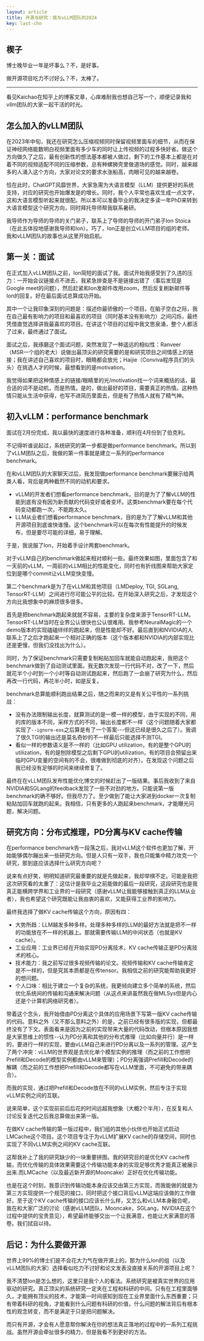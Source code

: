 ```yaml
---
layout: article
title: 开源与研究：我与vLLM团队的2024
key: last-chn
---
```


## 楔子

博士晚毕业一年是坏事么？不，是好事。

做开源项目吃力不讨好么？不，太棒了。

---------------------

看见Kaichao在知乎上的博客文章，心痒难耐我也想自己写一个，顺便记录我和vllm团队的大家一起干活的时光。

## 怎么加入的vLLM团队

在2023年中旬，我还在研究怎么压缩视频同时保留视频里面车的细节，从而在保证神经网络能数明白视频里面有多少车的同时让上传视频的过程多快好省。做这个方向做久了之后，最有创新性的想法基本都被人做过，剩下的工作基本上都是在对着不同的视频适配不同的压缩参数，总有种螺狮壳里做道场的感觉。同时，越来越多的人涌入这个方向，大家对论文的要求水涨船高，肉眼可见的越来越卷。

恰在此时，ChatGPT风靡世界，大家急需为大语言模型（LLM）提供更好的系统支持，对应的研究也开始爆发是的增长。同时，我个人平常也喜欢生成一点文字，这和大语言模型听起来就很配。所以本可以准备毕业的我决定多读一年PhD来转到大语言模型这个研究方向，同时拜托导师帮我联系暑研。

我导师作为导师的导师的关门弟子，联系上了导师的导师的开门弟子Ion Stoica（在此五体投地感谢我导师和Ion）。巧了，Ion正是创立vLLM项目的组的老师。我和vLLM团队的故事也从这里开始启航。

## 第一关：面试

在正式加入vLLM团队之前，Ion简短的面试了我。面试开始我感受到了久违的压力：一开始会议链接点不进去，我紧急排查是不是链接出错了（事后发现是Google meet的问题），然后赶紧和Ion发邮件改用zoom，然后反复刷新邮件等Ion的回复。好在最后面试总算成功开始。

其中一个让我印象深刻的问题是：描述你最骄傲的一个项目。在脑子空白之际，我在自己最有影响力的项目和最喜欢的项目（同时基本没有影响力）之间闪烁，最终凭借直觉选择讲我最喜欢的项目。在讲这个项目的过程中我文思泉涌，整个人都活了过来，最终通过了面试。

面试之后，我琢磨这个面试问题，突然发现了一种遥远的相似性：Ranveer（MSR一个组的老大）说做出最顶尖的研究需要的是和研究项目之间情感上的链接；我在讲述自己喜欢的项目时，眼睛都会放光；Haijie（Conviva程序员们的头头）在挑选人才的时候，最想看到的是motivation。

我觉得如果把这种情感上的链接/眼睛里的光/motivation找一个词来概括的话，最合适的词不是动机，而是热情。是的，做出最好的项目，需要真正的热情。这种热情只能从生活中获得，也写不进简历里面去，但是有了热情人就有了精气神。

## 初入vLLM：performance benchmark

面试在2月份完成，我以最快的速度进行各种准备，顺利在4月份到了伯克利。

不记得听谁说起过，系统研究的第一步都是做performance benchmark。所以到了vLLM团队之后，我做的第一件事就是建立一系列的performance benchmark。

在和vLLM团队的大家聊天过后，我发现做performance benchmark要展示给两类人看，背后是两种截然不同的动机和要求。

- vLLM的开发者们想看performance benchmark，目的是为了了解vLLM的性能到底有没有因为新贡献的代码变好或者变坏。这类benchmark要在每个代码变动都跑一次，不能跑太久。
- LLM从业者们想看performance benchmark，目的是为了了解vLLM和其他开源项目到底谁快谁慢。这个benchmark可以在每次有性能提升的时候发布，但是要尽可能的详细，易于理解。

于是，我说服了Ion，开始着手设计两套benchmark。

对于vLLM自己的benchmark做起来相对顺利一些。最终效果如图，里面包含了和一天前的vLLM，一周前的vLLM相比的性能变化，同时也有折线图来帮助大家定位到是哪个commit让vLLM变快变慢。

第二个benchmark是为了在vLLM和其他项目（LMDeploy, TGI, SGLang, TensorRT-LLM）之间进行尽可能公平的比较。在开始深入研究之后，才发现这个方向比我想象中的麻烦很多很多。

首先是把benchmark跑起来就就不容易，主要的复杂度来源于TensorRT-LLM。 TensorRT-LLM当时在业界公认很快也公认很难用。我参考NeuralMagic的一个demo版本的实现磕磕绊绊的跑起来，但是性能却不好。最后直到和NVIDIA的人联系上了之后才跑起来一个相对正确的版本（这个版本都和NVIDIA的内部实现比还是更慢，但我们没找出为什么）。

同时，为了保证benchmark只需要复制粘贴加回车就能自动跑起来，我把这个benchmark做到了自动测试里面。我无数次发现一行代码不对，改了一下，然后就花半个小时到一个小时等自动测试跑起来，然后跑了一会崩了研究为什么，然后再改一行代码，再花半小时，如是反复。

benchmark总算能顺利跑出结果之后，随之而来的又是有关公平性的一系列挑战：

- 没有办法限制输出长度，就算测试的是一模一样的模型，由于实现的不同，用的库的版本不同，采样方式的不同，输出长度都不一样（这个问题随着大家都实现了`--ignore-eos`之后算是有了一个答案---但这已经是很久之后了）。我调了很久TGI的输出还是莫名奇妙的不一样最后只能选择不测TGI。
- 看似一样的参数语义是不一样的（比如GPU utilization，有的是整个GPU的utilization，有的是刨除模型之后剩下GPU的utilization，有的项目会预留出来临时GPU变量的空间有的不会，很难做到彻底的对齐）。在发现这个问题之后我已经没有足够的时间来继续修复了。

最终在在vLLM团队发布性能优化博文的时候赶出了一版结果。事后我收到了来自NVIDIA和SGLang的feedback发现了一些不对劲的地方。只能说第一版benchmark的确不够好。但我尽力了。至少做到了能让大家进到docker一次复制粘贴加回车就跑的起来。我相信，只有更多的人跑起来benchmark，才能曝光问题，解决问题。

## 研究方向：分布式推理，PD分离与KV cache传输

在performance benchmark告一段落之后，我对vLLM这个软件也更加了解，开始能够偶尔蹦出来一些研究方向。但是人只有一双手，我也只能集中精力攻克一个研究，那到底应该选择什么研究方向呢？

说来有点好笑，明明知道研究最重要的就是先做起来，我却举棋不定。可能是我把这次研究看的太重了：这估计是我毕业之前能做的最后一段研究，这段研究也是我真正能横跨学界和工业界的一段研究（感谢vLLM让我能够接触到真正的LLM从业者），我也希望这个研究既能让我由衷的喜欢，又能获得工业界的影响力。

最终我选择了做KV cache传输这个方向，原因有四：

- 大势所趋：LLM越发多种多样。处理多种多样的LLM的最好方法就是把不一样的功能放在不一样的机器上。那就需要传输LLM的中间状态（也就是KV cache）。
- 工业应用：工业界已经在开始实现PD分离技术，KV cache传输正是PD分离技术的核心。
- 技术能力：我之前写过很多视频传输的论文。视频传输和KV cache传输肯定是不一样的，但是究其本质都是在传tensor。我相信之前的研究能帮助我更好的想问题。
- 个人口味：相比于建立一个复杂的系统，我更倾向建立多个简单的系统，然后优化系统间的传输和沟通来解决问题（从这点来讲虽然我在做MLSys但是内心还是个计算机网络研究者）。

带着这个念头，我开始借由PD分离这个具体的应用场景下写第一版KV cache传输的代码。意料之外（又不那么意料之外）的是，之前已经有很多版的实现，但都最终没有了下文。表面看来是因为之前的实现带来大量的代码改动，但根本原因我想是大家思维上的惯性--认为PD分离和其他的分布式推理（比如向量并行）是一样的，要进行一样的实现，要由vLLM自己来进行PD分离以及一系列的管理。这产生了两个冲突：vLLM的世界观是去优化单个模型实例的推理（而之前的工作想把Prefill和Decode的模型实例都由vLLM来管理）；PD分离强调Prefill和Decode的解耦（而之前的工作想把Prefill和Decode都写在vLLM里面，不可避免的带来耦合）。


而我的实现，通过把Prefill和Decode放在不同的vLLM实例，然后专注于实现vLLM实例之间的互联。

说来简单，这个实现前前后后花的时间远超我想象（大概2个半月），在反复和人讨论反复迭代之后我总算做出来第一版。

在做KV cache传输的第一版过程中，我们组的其他小伙伴也开始正式启动LMCache这个项目。这个项目专注于为vLLM扩展KV cache的存储空间，同时也实现了不同vLLM实例之间的KV cache互联。

这帮我补上了我的研究缺少的一块重要拼图。我的研究目的是优化KV cache传输，而优化传输的具体效果需要这个传输功能本身的实现足够优秀才能真正被展示出来.而LMCache（以及最近新开源的Mooncake）正好在优化传输功能。

也是在这个时刻，我意识到传输功能本身应该交由第三方实现，而我能做的就是为第三方实现提供一个规范的接口，同时把这个接口背后vLLM这端应该做的工作做好。至于这个KV cache传输的接口应该长什么样，又怎么和vLLM本身融合呢，我在和大家广泛的讨论（感谢vLLM团队，Mooncake，SGLang，NVIDIA在这个过程中提供的宝贵意见），希望最终能够交出一个让我满意，也能让大家满意的答卷。我们拭目以待。


## 后记：为什么要做开源

世界上99%的博士们是不会花大力气在做开源上的。那为什么Ion的组（以及vLLM团队的大家）选择看似吃力不讨好和论文发表没直接关系的开源项目上呢？

我不清楚Ion是怎么想的，这里只是我个人的看法。系统研究是被真实世界的应用驱动的研究。真正顶尖的系统研究一定夹在工程和科研的中间。只有在工程里面够久，才能拥有顶尖的技术，才能第一时间感知到现在工业界里面什么东西重要；只有带着科研的视角，才能看到什么问题有科研的价值，什么问题的解法背后有根本性的观念转变，而不是满足于只是把问题解决。

而只有开源，才会有人愿意帮你解决在你的想法真正落地的过程中的一系列工程挑战。虽然开源会牵扯很多的精力，但是我看不到更好的方法。